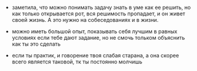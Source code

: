 - заметила, что можно понимать задачу знать в уме как ее решить, но как только открывается рот, вся решимость пропадает, и он живет своей жизнь. А это нужно на собеседованиях и в жизни.

- можно иметь большой опыт, показывать себя лучшим в равных условиях если тебе дают задание, но не смочь тольком объяснить как ты это сделать

- если ты практик, и говорение твоя слабая старана, а она скорее всего является таковой, тк ты постоянно молчишь